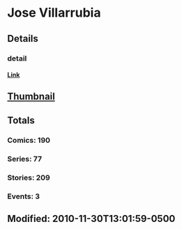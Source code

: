 # Jose  Villarrubia 
## Details
### detail
#### [Link](http://marvel.com/comics/creators/8836/jose_villarrubia?utm_campaign=apiRef&utm_source=225578a89fc76f3d20fbffda5d17a88d)
## [Thumbnail](http://i.annihil.us/u/prod/marvel/i/mg/8/a0/4bb6407b0e4e0.jpg)
## Totals
### Comics: 190
### Series: 77
### Stories: 209
### Events: 3
## Modified: 2010-11-30T13:01:59-0500